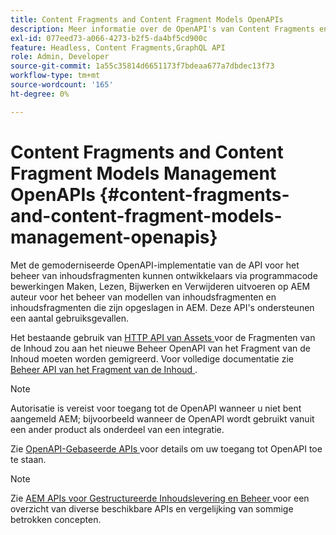```yaml
---
title: Content Fragments and Content Fragment Models OpenAPIs
description: Meer informatie over de OpenAPI's van Content Fragments en Content Fragment Models.
exl-id: 077eed73-a066-4273-b2f5-da4bf5cd900c
feature: Headless, Content Fragments,GraphQL API
role: Admin, Developer
source-git-commit: 1a55c35814d6651173f7bdeaa677a7dbdec13f73
workflow-type: tm+mt
source-wordcount: '165'
ht-degree: 0%

---
```


# Content Fragments and Content Fragment Models Management OpenAPIs {#content-fragments-and-content-fragment-models-management-openapis}

Met de gemoderniseerde OpenAPI-implementatie van de API voor het beheer van inhoudsfragmenten kunnen ontwikkelaars via programmacode bewerkingen Maken, Lezen, Bijwerken en Verwijderen uitvoeren op AEM auteur voor het beheer van modellen van inhoudsfragmenten en inhoudsfragmenten die zijn opgeslagen in AEM. Deze API&#39;s ondersteunen een aantal gebruiksgevallen.

Het bestaande gebruik van [ HTTP API van Assets ](https://experienceleague.adobe.com/en/docs/experience-manager-cloud-service/content/assets/admin/mac-api-assets) voor de Fragmenten van de Inhoud zou aan het nieuwe Beheer OpenAPI van het Fragment van de Inhoud moeten worden gemigreerd. Voor volledige documentatie zie [ Beheer API van het Fragment van de Inhoud ](https://developer.adobe.com/experience-cloud/experience-manager-apis/api/stable/sites/).

>[!NOTE]
>
>Autorisatie is vereist voor toegang tot de OpenAPI wanneer u niet bent aangemeld AEM; bijvoorbeeld wanneer de OpenAPI wordt gebruikt vanuit een ander product als onderdeel van een integratie.
>
>Zie [ OpenAPI-Gebaseerde APIs ](/help/implementing/developing/open-api-based-apis.md) voor details om uw toegang tot OpenAPI toe te staan.

>[!NOTE]
>
>Zie [ AEM APIs voor Gestructureerde Inhoudslevering en Beheer ](/help/headless/apis-headless-and-content-fragments.md) voor een overzicht van diverse beschikbare APIs en vergelijking van sommige betrokken concepten.